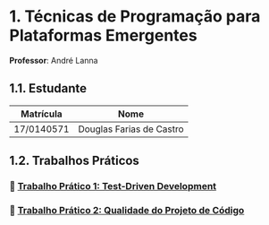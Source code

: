 # **1. Técnicas de Programação para Plataformas Emergentes**
**Professor**: André Lanna

## **1.1. Estudante**
|Matrícula | Nome                     |
| -- |--------------------------|
| 17/0140571  | Douglas Farias de Castro |

## **1.2. Trabalhos Práticos**
### :link: [**Trabalho Prático 1: Test-Driven Development**](T1-TDD/README.md)

### :link: [**Trabalho Prático 2: Qualidade do Projeto de Código**](T2-QUALIDADE/README.md)
